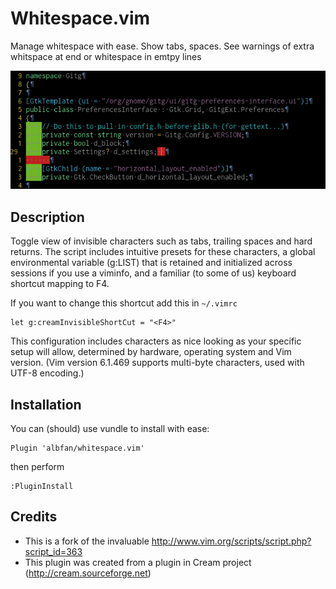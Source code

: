 # Whitespace.vim

Manage whitespace with ease. Show tabs, spaces. See warnings of extra whitspace at end or whitespace in emtpy lines

![screenshot](screenshot.png)

## Description

Toggle view of invisible characters such as tabs, trailing spaces and hard returns. The script includes intuitive presets for these characters, a global environmental variable (g:LIST) that is retained and initialized across sessions if you use a viminfo, and a familiar (to some of us) keyboard shortcut mapping to F4.

If you want to change this shortcut add this in `~/.vimrc`

```vim
let g:creamInvisibleShortCut = "<F4>"
```

This configuration includes characters as nice looking as your specific setup will allow, determined by hardware, operating system and Vim version. (Vim version 6.1.469 supports multi-byte characters, used with UTF-8 encoding.)

## Installation

You can (should) use vundle to install with ease:

```vim
Plugin 'albfan/whitespace.vim'
```

then perform

```vim
:PluginInstall
```

## Credits

- This is a fork of the invaluable http://www.vim.org/scripts/script.php?script_id=363
- This plugin was created from a plugin in Cream project (http://cream.sourceforge.net)
